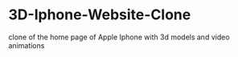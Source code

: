 # 3D-Iphone-Website-Clone
clone of the home page of Apple Iphone with 3d models and video animations 
